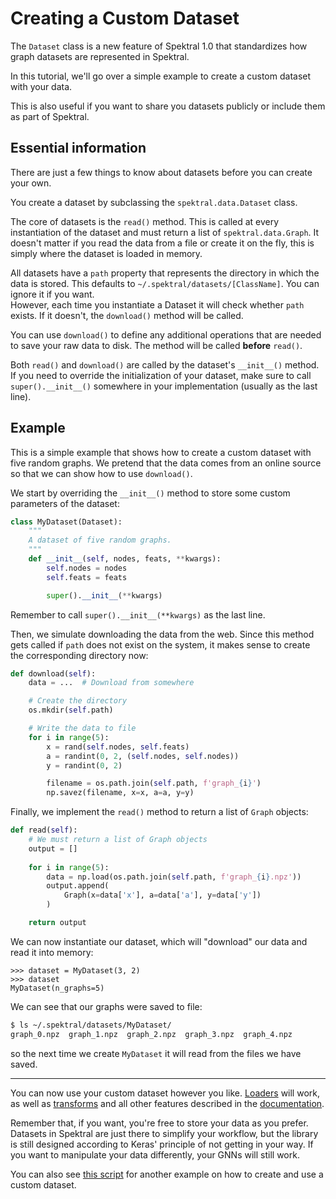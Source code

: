 # Creating a Custom Dataset

The `Dataset` class is a new feature of Spektral 1.0 that standardizes how graph datasets are represented in Spektral. 

In this tutorial, we'll go over a simple example to create a custom dataset with your data. 

This is also useful if you want to share you datasets publicly or include them as part of Spektral. 

## Essential information

There are just a few things to know about datasets before you can create your own.

You create a dataset by subclassing the `spektral.data.Dataset` class. 

The core of datasets is the `read()` method. This is called at every instantiation of the dataset and must return a list of `spektral.data.Graph`.
It doesn't matter if you read the data from a file or create it on the fly, this is simply where the dataset is loaded in memory. 

All datasets have a `path` property that represents the directory in which the data is stored. This defaults to `~/.spektral/datasets/[ClassName]`.
You can ignore it if you want.<br>
However, each time you instantiate a Dataset it will check whether `path` exists. If it doesn't, the `download()` method will be called.

You can use `download()` to define any additional operations that are needed to save your raw data to disk. The method will be called **before** `read()`.

Both `read()` and `download()` are called by the dataset's `__init__()` method. If you need to override the initialization of your dataset, make sure to call `super().__init__()` somewhere in your implementation (usually as the last line).

## Example

This is a simple example that shows how to create a custom dataset with five random graphs. We pretend that the data comes from an online source so that we can show how to use `download()`. 

We start by overriding the `__init__()` method to store some custom parameters of the dataset: 

```py
class MyDataset(Dataset):
    """
    A dataset of five random graphs.
    """
    def __init__(self, nodes, feats, **kwargs):
        self.nodes = nodes
        self.feats = feats

        super().__init__(**kwargs)
```

Remember to call `super().__init__(**kwargs)` as the last line.

Then, we simulate downloading the data from the web. Since this method gets called if `path` does not exist on the system, it makes sense to create the corresponding directory now:

```py
def download(self):
    data = ...  # Download from somewhere

    # Create the directory
    os.mkdir(self.path)

    # Write the data to file
    for i in range(5):
        x = rand(self.nodes, self.feats)
        a = randint(0, 2, (self.nodes, self.nodes))
        y = randint(0, 2)

        filename = os.path.join(self.path, f'graph_{i}')
        np.savez(filename, x=x, a=a, y=y)
```

Finally, we implement the `read()` method to return a list of `Graph` objects:

```py
def read(self):
    # We must return a list of Graph objects
    output = []
    
    for i in range(5):
        data = np.load(os.path.join(self.path, f'graph_{i}.npz'))
        output.append(
            Graph(x=data['x'], a=data['a'], y=data['y'])
        )

    return output
```

We can now instantiate our dataset, which will "download" our data and read it into memory: 

```
>>> dataset = MyDataset(3, 2)
>>> dataset
MyDataset(n_graphs=5)
```

We can see that our graphs were saved to file: 

```sh
$ ls ~/.spektral/datasets/MyDataset/
graph_0.npz  graph_1.npz  graph_2.npz  graph_3.npz  graph_4.npz
```

so the next time we create `MyDataset` it will read from the files we have saved. 

---

You can now use your custom dataset however you like. [Loaders](/loaders) will work, as well as [transforms](/transforms) and all other features described in the [documentation](/data/#dataset).

Remember that, if you want, you're free to store your data as you prefer. Datasets in Spektral are just there to simplify your workflow, but the library is still designed according to Keras' principle of not getting in your way. If you want to manipulate your data differently, your GNNs will still work. 

You can also see [this script](https://github.com/danielegrattarola/spektral/blob/master/examples/graph_prediction/custom_dataset.py) for another example on how to create and use a custom dataset.
